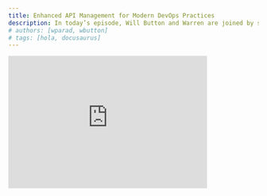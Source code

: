 ```yaml
---
title: Enhanced API Management for Modern DevOps Practices
description: In today’s episode, Will Button and Warren are joined by special guest Eyal Solomon, co-founder of Lunar.dev. This episode dives deep into pressing DevOps topics like the complexities of Mobile Device Management (MDM) solutions and the intricacies of the API economy. They explore the challenges of API management, the importance of visibility and monitoring in API consumption, and strategies to prevent issues like rate limiting and billing surprises.
# authors: [wparad, wbutton]
# tags: [hola, docusaurus]
---
```


<div style={{ display: 'flex', justifyContent: 'center', marginBottom: '2rem' }}>
        <iframe style={{ borderRadius: '10px' }} width="400" height="267" src="https://www.youtube.com/embed/wNqC-AgMRzg" title="Enhanced API Management for Modern DevOps Practices"
frameborder="0" allow="accelerometer; autoplay; clipboard-write; encrypted-media; gyroscope; picture-in-picture; web-share" allowFullScreen />
</div>

import GuestCallout from '@site/src/components/guestCallout';
import GuestImage from './guest.jpg';
import BrandImage from './brand.jpg';

<GuestCallout name="Eyal Solomon" link="https://www.linkedin.com/in/eyal-sol" image={GuestImage} brandImg={BrandImage} />

In today’s episode, Will Button and Warren are joined by special guest Eyal Solomon, co-founder of Lunar.dev. This episode dives deep into pressing DevOps topics like the complexities of Mobile Device Management (MDM) solutions and the intricacies of the API economy. They explore the challenges of API management, the importance of visibility and monitoring in API consumption, and strategies to prevent issues like rate limiting and billing surprises.

<!-- truncate --->

Eyal shares his journey from infrastructure optimization to specializing in API management, highlighting how Lunar dot Dev helps companies handle API quotas, security, and performance through their innovative platform. We also delve into integrating AI within APIs, managing API costs, and the rising trend of AI agents.
              
Join them as they dissect the importance of combining storytelling with educational insights in various content forms, from books to YouTube channels. Learn how running can be a form of meditation and problem-solving, and get top book recommendations from our hosts. Whether you’re dealing with API challenges or looking to optimize your DevOps practices, this episode is packed with valuable insights straight from the experts. Don’t miss out!


## Links
* [Lunar.dev](https://lunar.dev)

## Picks

* [Never Split the Difference](https://www.amazon.com/Never-Split-Difference-Negotiating-Depended/dp/0062407805)
* [The Charismatic Voice: Iron Maiden](https://www.youtube.com/embed/VkHcl-H0EYc)
* [Born to Run](https://www.chrismcdougall.com/born-to-run/)

